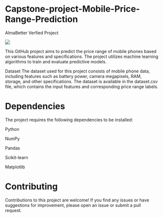# Capstone-project-Mobile-Price-Range-Prediction
AlmaBetter Verfied Project 

![](https://s3b.cashify.in/blog/wp-content/uploads/2018/05/mobile-phone-evolution.jpg)

This GitHub project aims to predict the price range of mobile phones based on various features and specifications. The project utilizes machine learning algorithms to train and evaluate predictive models.

Dataset
The dataset used for this project consists of mobile phone data, including features such as battery power, camera megapixels, RAM, storage, and other specifications. The dataset is available in the dataset.csv file, which contains the input features and corresponding price range labels.

# **Dependencies**

The project requires the following dependencies to be installed:

Python 

NumPy

Pandas

Scikit-learn 

Matplotlib 

# **Contributing**

Contributions to this project are welcome! If you find any issues or have suggestions for improvement, please open an issue or submit a pull request.

